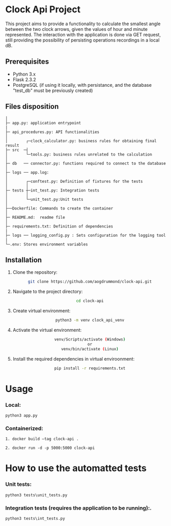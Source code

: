 # Clock Api Project

This project aims to provide a functionality to calculate the smallest angle between the two clock arrows, given the values of hour and minute represented. The interaction with the application is done via GET request, still providing the possibility of persisting operations recordings in a local dB.

## Prerequisites

- Python 3.x
- Flask 2.3.2
- PostgreSQL (if using it locally, with persistance, and the database "test_db" must be previously created)

## Files disposition

```
│
├─ app.py: application entrypoint
|
├─ api_procedures.py: API functionalities
│
│        ┌─clock_calculator.py: business rules for obtaining final result
├─ src  ─┤
│        └─tools.py: business rules unrelated to the calculation
│
├─ db   ── connector.py: functions required to connect to the database
│
├─ logs ── app.log:
│
│        ┌─conftest.py: Definition of fixtures for the tests
│        │
├─ tests ┼─int_test.py: Integration tests
│        │
│        └─unit_test.py:Unit tests
│
├──Dockerfile: Commands to create the container
│
├─ README.md:  readme file
│
├─ requirements.txt: Definition of dependencies
|
├─ logs ── logging_config.py : Sets configuration for the logging tool
|
└─.env: Stores environment variables
```

## Installation

1. Clone the repository:

    <div align="center">

   ```bash
   git clone https://github.com/aogdrummond/clock-api.git
   ```
2. Navigate to the project directory:
    <div align="center">

    ```bash
    cd clock-api
    ```
3. Create virtual environment:
    <div align="center">

    ```bash
    python3 -m venv clock_api_venv
    ```
4. Activate the virtual environment:
    <div align="center">

    ```bash
    venv/Scripts/activate (Windows)
    or
    venv/bin/activate (Linux)
    ```

5. Install the required dependencies in virtual enviroonment:
    <div align="center">

    ```bash
    pip install -r requirements.txt
    ```

# Usage

### Local:

```
python3 app.py

```
### Containerized:

```
1. docker build –tag clock-api .
```
```
2. docker run -d -p 5000:5000 clock-api
```


# How to use the automatted tests

### Unit tests:

```
python3 tests\unit_tests.py 
```
### Integration tests (requires the application to be running):.

```
python3 tests\int_tests.py 
```